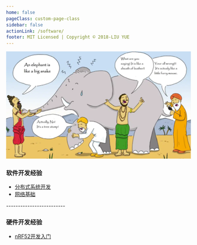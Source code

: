 ```yaml
---
home: false
pageClass: custom-page-class
sidebar: false
actionLink: /software/
footer: MIT Licensed | Copyright © 2018-LIU YUE
---
```


<img class="header" src="/docs/docs_image/software/architecture.png"/>

<div>
	<h3>软件开发经验</h3>
	<ul>
		<li><a href="/docs/software/distrubuted_system" >分布式系统开发</a></li>
		<li><a href="/docs/software/network" >网络基础</a></li>
	</ul>
	<p>-------------------------</p>
	<h3>硬件开发经验</h3>
	<ul>
		<li><a href="/docs/software/hardware/dk_nrf52" >nRF52开发入门</a></li>
	</ul>
</div>

